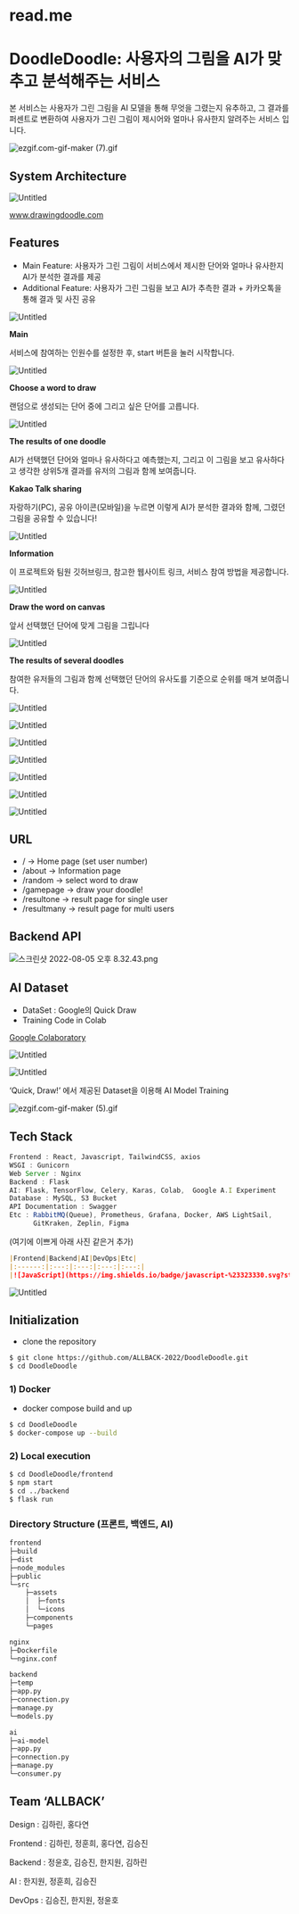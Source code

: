 # read.me

# DoodleDoodle: 사용자의 그림을 AI가 맞추고 분석해주는 서비스

본 서비스는 사용자가 그린 그림을 AI 모델을 통해 무엇을 그렸는지 유추하고, 그 결과를 퍼센트로 변환하여 사용자가 그린 그림이 제시어와 얼마나 유사한지 알려주는 서비스 입니다. 

![ezgif.com-gif-maker (7).gif](read%20me%20cdd3ee8cfc6145a4ba23da78f92d074b/ezgif.com-gif-maker_(7).gif)

## System Architecture

![Untitled](read%20me%20cdd3ee8cfc6145a4ba23da78f92d074b/Untitled.png)

www.drawingdoodle.com

## Features

- Main Feature: 사용자가 그린 그림이 서비스에서 제시한 단어와 얼마나 유사한지 AI가 분석한 결과를 제공
- Additional Feature: 사용자가 그린 그림을 보고 AI가 추측한 결과 + 카카오톡을 통해 결과 및 사진 공유

![Untitled](read%20me%20cdd3ee8cfc6145a4ba23da78f92d074b/Untitled%201.png)

**Main**

서비스에 참여하는 인원수를 설정한 후, start 버튼을 눌러 시작합니다.

![Untitled](read%20me%20cdd3ee8cfc6145a4ba23da78f92d074b/Untitled%202.png)

**Choose a word to draw**

랜덤으로 생성되는 단어 중에 그리고 싶은 단어를 고릅니다.

![Untitled](read%20me%20cdd3ee8cfc6145a4ba23da78f92d074b/Untitled%203.png)

**The results of one doodle**

AI가 선택했던 단어와 얼마나 유사하다고 예측했는지, 그리고 이 그림을 보고 유사하다고 생각한 상위5개 결과를 유저의 그림과 함께 보여줍니다.

**Kakao Talk sharing**

자랑하기(PC), 공유 아이콘(모바일)을 누르면 이렇게 AI가 분석한 결과와 함께, 그렸던 그림을 공유할 수 있습니다!

![Untitled](read%20me%20cdd3ee8cfc6145a4ba23da78f92d074b/Untitled%204.png)

**Information**

이 프로젝트와 팀원 깃허브링크, 참고한 웹사이트 링크,  서비스 참여 방법을 제공합니다.

![Untitled](read%20me%20cdd3ee8cfc6145a4ba23da78f92d074b/Untitled%205.png)

**Draw the word on canvas**

앞서 선택했던 단어에 맞게 그림을 그립니다

![Untitled](read%20me%20cdd3ee8cfc6145a4ba23da78f92d074b/Untitled%206.png)

**The results of several doodles**

참여한 유저들의 그림과 함께 선택했던 단어의 유사도를 기준으로 순위를 매겨 보여줍니다.

![Untitled](read%20me%20cdd3ee8cfc6145a4ba23da78f92d074b/Untitled%207.png)

![Untitled](read%20me%20cdd3ee8cfc6145a4ba23da78f92d074b/Untitled%208.png)

![Untitled](read%20me%20cdd3ee8cfc6145a4ba23da78f92d074b/Untitled%209.png)

![Untitled](read%20me%20cdd3ee8cfc6145a4ba23da78f92d074b/Untitled%2010.png)

![Untitled](read%20me%20cdd3ee8cfc6145a4ba23da78f92d074b/Untitled%2011.png)

![Untitled](read%20me%20cdd3ee8cfc6145a4ba23da78f92d074b/Untitled%2012.png)

![Untitled](read%20me%20cdd3ee8cfc6145a4ba23da78f92d074b/Untitled%2013.png)

## URL

- /                        → Home page (set user number)
- /about              → Information page
- /random           → select word to draw
- /gamepage      → draw your doodle!
- /resultone        → result page for single user
- /resultmany     → result page for multi users

## Backend API

![스크린샷 2022-08-05 오후 8.32.43.png](read%20me%20cdd3ee8cfc6145a4ba23da78f92d074b/%25E1%2584%2589%25E1%2585%25B3%25E1%2584%258F%25E1%2585%25B3%25E1%2584%2585%25E1%2585%25B5%25E1%2586%25AB%25E1%2584%2589%25E1%2585%25A3%25E1%2586%25BA_2022-08-05_%25E1%2584%258B%25E1%2585%25A9%25E1%2584%2592%25E1%2585%25AE_8.32.43.png)

## AI Dataset

- DataSet :  Google의 Quick Draw
- Training Code in Colab

[Google Colaboratory](https://colab.research.google.com/drive/1sSnOBSFTOP6fxMCGxgl1RJNopvbY8xOJ?usp=sharing)

![Untitled](read%20me%20cdd3ee8cfc6145a4ba23da78f92d074b/Untitled%2014.png)

![Untitled](read%20me%20cdd3ee8cfc6145a4ba23da78f92d074b/Untitled%2015.png)

 ‘Quick, Draw!’ 에서 제공된 Dataset을 이용해 AI Model Training

![ezgif.com-gif-maker (5).gif](read%20me%20cdd3ee8cfc6145a4ba23da78f92d074b/ezgif.com-gif-maker_(5).gif)

## Tech Stack

```jsx
Frontend : React, Javascript, TailwindCSS, axios
WSGI : Gunicorn
Web Server : Nginx
Backend : Flask
AI: Flask, TensorFlow, Celery, Karas, Colab,  Google A.I Experiment
Database : MySQL, S3 Bucket
API Documentation : Swagger
Etc : RabbitMQ(Queue), Prometheus, Grafana, Docker, AWS LightSail, 
      GitKraken, Zeplin, Figma
```

(여기에 이쁘게 아래 사진 같은거 추가)

```markdown
|Frontend|Backend|AI|DevOps|Etc|
|:------:|:---:|:---:|:---:|:---:|
|![JavaScript](https://img.shields.io/badge/javascript-%23323330.svg?style=for-the-badge&logo=javascript&logoColor=%23F7DF1E)<br>![React](https://img.shields.io/badge/react-%2320232a.svg?style=for-the-badge&logo=react&logoColor=%2361DAFB)<br>![TailwindCSS](https://img.shields.io/badge/TailwindCSS-06B6D4?&style=for-the-badge&logo=TailwindCSS&logoColor=white)<br>![axios](https://img.shields.io/badge/axios-0.27.2-661ddf.svg?)|![Python](https://img.shields.io/badge/python-%2314354C.svg?style=for-the-badge&logo=python&logoColor=white) ![Flask](https://img.shields.io/badge/Flask-000000.svg?style=for-the-badge&logo=Flask&logoColor=white)<br>![MySQL](https://img.shields.io/badge/mysql-%2300f.svg?style=for-the-badge&logo=mysql&logoColor=white) ![AmazonS3](https://img.shields.io/badge/AmazonS3-569A31?style=for-the-badge&logo=AmazonS3&logoColor=white)<br>![Swagger](https://img.shields.io/badge/Swagger-85EA2D.svg?style=for-the-badge&logo=Swagger&logoColor=white)<br>![Gunicorn](https://img.shields.io/badge/Gunicorn-499848?style=for-the-badge&logo=Gunicorn&logoColor=white)</br>|![Tensorflow](https://img.shields.io/badge/TensorFlow-FF6F00?style=for-the-badge&logo=TensorFlow&logoColor=white)</br>![Keras](https://img.shields.io/badge/Keras-%23D00000.svg?style=for-the-badge&logo=Keras&logoColor=white)<br>![Celery](https://img.shields.io/badge/Celery-37814A.svg?style=for-the-badge&logo=Celery&logoColor=white)<br>![RabbitMQ](https://img.shields.io/badge/RabbitMQ-FF6600?style=for-the-badge&logo=RabbitMQ&logoColor=white)<br>![GoogleColab](https://img.shields.io/badge/GoogleColab-FF6F00?style=for-the-badge&logo=GoogleColab&logoColor=white)</br>|![Nginx](https://img.shields.io/badge/nginx-%23009639.svg?style=for-the-badge&logo=nginx&logoColor=white)<br>![AWS](https://img.shields.io/badge/AWS-%23FF9900.svg?style=for-the-badge&logo=amazon-aws&logoColor=white)<br>![Docker](https://img.shields.io/badge/docker-F9AB00.svg?style=for-the-badge&logo=docker&logoColor=white)|![Postman](https://img.shields.io/badge/Postman-FF6C37?style=for-the-badge&logo=Postman&logoColor=white) ![Git](https://img.shields.io/badge/Git-F05032?style=for-the-badge&logo=Git&logoColor=white)<br>![Grafana](https://img.shields.io/badge/Grafana-F46800?style=for-the-badge&logo=Grafana&logoColor=white) ![Prometheus](https://img.shields.io/badge/Prometheus-E6522C?style=for-the-badge&logo=Prometheus&logoColor=white)<br>
```

![Untitled](read%20me%20cdd3ee8cfc6145a4ba23da78f92d074b/Untitled%2016.png)

## **Initialization**

- clone the repository

```bash
$ git clone https://github.com/ALLBACK-2022/DoodleDoodle.git
$ cd DoodleDoodle
```

### 1) Docker

- docker compose build and up

```bash
$ cd DoodleDoodle
$ docker-compose up --build
```

### 2) Local **execution**

```bash
$ cd DoodleDoodle/frontend
$ npm start
$ cd ../backend
$ flask run
```

### Directory Structure (프론트, 백엔드, AI)

```bash
frontend
├─build
├─dist
├─node_modules
├─public
└─src
    ├─assets
    │  ├─fonts
    │  └─icons
    ├─components
    └─pages

nginx
├─Dockerfile
└─nginx.conf

backend
├─temp
├─app.py
├─connection.py
├─manage.py
└─models.py

ai
├─ai-model
├─app.py
├─connection.py
├─manage.py
└─consumer.py
```

## Team ‘ALLBACK’

Design : 김하린, 홍다연

Frontend : 김하린, 정훈희, 홍다연, 김승진

Backend : 정윤호, 김승진, 한지원, 김하린

AI : 한지원, 정훈희, 김승진

DevOps : 김승진, 한지원, 정윤호
